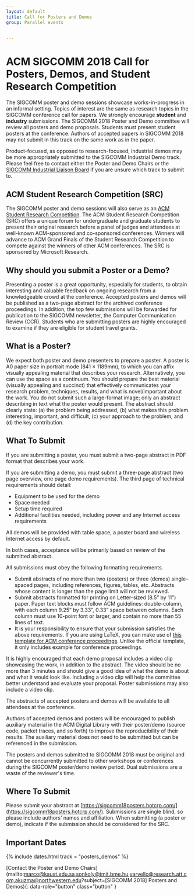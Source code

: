 ```yaml
---
layout: default
title: Call for Posters and Demos
group: Parallel events


---
```


# ACM SIGCOMM 2018 Call for Posters, Demos, and Student Research Competition

The SIGCOMM poster and demo sessions showcase works-in-progress in an informal setting. Topics of interest are the same as research topics in the SIGCOMM conference call for papers. We strongly encourage **student** and **industry** submissions. The SIGCOMM 2018 Poster and Demo committee will review all posters and demo proposals. Students must present student posters at the conference. Authors of accepted papers in SIGCOMM 2018 may not submit in this track on the same work as in the paper.


Product-focused, as opposed to research-focused, industrial demos may be more appropriately submitted to the SIGCOMM Industrial Demo track. Please feel free to contact either the Poster and Demo Chairs or the [SIGCOMM Industrial Liaison Board](http://www.sigcomm.org/content/sigcomm-industrial-advisory-board) if you are unsure which track to submit to.

## ACM Student Research Competition (SRC)
The SIGCOMM poster and demo sessions will also serve as an [ACM Student Research Competition](http://src.acm.org/index.html). The ACM Student Research Competition (SRC) offers a unique forum for undergraduate and graduate students to present their original research before a panel of judges and attendees at well-known ACM-sponsored and co-sponsored conferences. Winners will advance to ACM Grand Finals of the Student Research Competition to compete against the winners of other ACM conferences. The SRC is sponsored by Microsoft Research.

## Why should you submit a Poster or a Demo?
Presenting a poster is a great opportunity, especially for students, to obtain interesting and valuable feedback on ongoing research from a knowledgeable crowd at the conference. Accepted posters and demos will be published as a two-page abstract for the archived conference proceedings. In addition, the top few submissions will be forwarded for publication to the SIGCOMM newsletter, the Computer Communication Review (CCR). Students who are submitting posters are highly encouraged to examine if they are eligible for student travel grants.

## What is a Poster?
We expect both poster and demo presenters to prepare a poster. A poster is A0 paper size in portrait mode (841 × 1189mm), to which you can affix visually appealing material that describes your research. Alternatively, you can use the space as a continuum. You should prepare the best material (visually appealing and succinct) that effectively communicates your research problem, techniques, results, and what is novel/important about the work. You do not submit such a large-format image; only an abstract describing in text what the poster would present. The abstract should clearly state: (a) the problem being addressed, (b) what makes this problem interesting, important, and difficult, (c) your approach to the problem, and (d) the key contribution.

## What To Submit
If you are submitting a poster, you must submit a two-page abstract in PDF format that describes your work.

If you are submitting a demo, you must submit a three-page abstract (two page overview, one page demo requirements). The third page of technical requirements should detail:
- Equipment to be used for the demo
- Space needed
- Setup time required
- Additional facilities needed, including power and any Internet access requirements

All demos will be provided with table space, a poster board and wireless Internet access by default.

In both cases, acceptance will be primarily based on review of the submitted abstract.

All submissions must obey the following formatting requirements.
- Submit abstracts of no more than two (posters) or three (demos) single–spaced pages, including references, figures, tables, etc. Abstracts whose content is longer than the page limit will not be reviewed.
- Submit abstracts formatted for printing on Letter-sized (8.5” by 11”) paper. Paper text blocks must follow ACM guidelines: double-column, with each column 9.25” by 3.33”, 0.33” space between columns. Each column must use 10-point font or larger, and contain no more than 55 lines of text.
- It is your responsibility to ensure that your submission satisfies the above requirements. If you are using LaTeX, you can make use of [this template for ACM conference proceedings](https://github.com/scyue/ccp-sigcomm18). Unlike the official template, it only includes example for conference proceedings.

It is highly encouraged that each demo proposal includes a video clip showcasing the work, in addition to the abstract. The video should be no more than 3 minutes and should give a good idea of what the demo is about and what it would look like. Including a video clip will help the committee better understand and evaluate your proposal. Poster submissions may also include a video clip.

The abstracts of accepted posters and demos will be available to all attendees at the conference.

Authors of accepted demos and posters will be encouraged to publish auxiliary material in the ACM Digital Library with their poster/demo (source code, packet traces, and so forth) to improve the reproducibility of their results. The auxiliary material does not need to be submitted but can be referenced in the submission.

The posters and demos submitted to SIGCOMM 2018 must be original and cannot be concurrently submitted to other workshops or conferences during the SIGCOMM poster/demo review period. Dual submissions are a waste of the reviewer's time.


## Where To Submit
Please submit your abstract at [https://sigcomm18posters.hotcrp.com/](https://sigcomm18posters.hotcrp.com/). Submissions are single blind, so please include authors’ names and affiliation. When submitting (a poster or demo), indicate if the submission should be considered for the SRC.


## <i class="fa fa-calendar"></i> Important Dates

{% include dates.html track = "posters_demos" %}

[Contact the Poster and Demo Chairs](mailto:marco@kaust.edu.sa,sonkoly@tmit.bme.hu,varvello@research.att.com,akuzma@northwestern.edu?subject=[SIGCOMM 2018] Posters and Demos){: data-role="button" class="button" }

